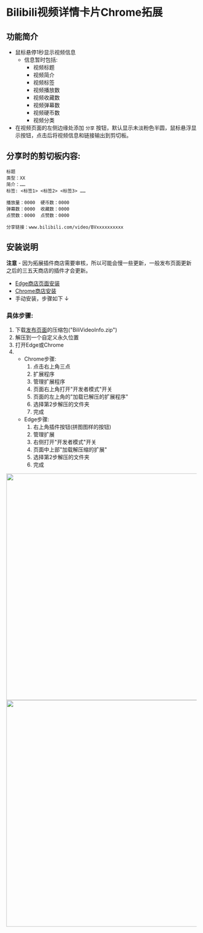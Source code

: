 # Bilibili视频详情卡片Chrome拓展

## 功能简介

- 鼠标悬停1秒显示视频信息
  - 信息暂时包括:
    - 视频标题
    - 视频简介
    - 视频标签
    - 视频播放数
    - 视频收藏数
    - 视频弹幕数
    - 视频硬币数
    - 视频分类
- 在视频页面的左侧边缘处添加 `分享` 按钮，默认显示未淡粉色半圆，鼠标悬浮显示按钮，点击后将视频信息和链接输出到剪切板。



## 分享时的剪切板内容:
```
标题
类型：XX
简介：……
标签: <标签1> <标签2> <标签3> ……

播放量：0000  硬币数：0000
弹幕数：0000  收藏数：0000
点赞数：0000  点赞数：0000

分享链接：www.bilibili.com/video/BVxxxxxxxxxx
```

## 安装说明
**注意** - 因为拓展插件商店需要审核，所以可能会慢一些更新，一般发布页面更新之后的三五天商店的插件才会更新。
- [Edge商店页面安装](https://microsoftedge.microsoft.com/addons/detail/mmjhpmlkpbepdhpmenbendaogedmldfo)
- [Chrome商店安装](https://chromewebstore.google.com/detail/b%E7%AB%99%E8%A7%86%E9%A2%91%E4%BF%A1%E6%81%AF/bmnaooeokndapomoeojmanhboagadjgf?hl=zh-CN)
- 手动安装，步骤如下 ↓
### 具体步骤:
1. 下载[发布页面]("https://github.com/iceriny/BiliVideoInfo/releases")的压缩包("BiliVideoInfo.zip")
2. 解压到一个自定义永久位置
3. 打开Edge或Chrome
4. 
   - Chrome步骤: 
     1. 点击右上角三点
     2. 扩展程序
     3. 管理扩展程序
     4. 页面右上角打开"开发者模式"开关
     5. 页面的左上角的"加载已解压的扩展程序"
     6. 选择第2步解压的文件夹
     7. 完成
   - Edge步骤:
     1. 右上角插件按钮(拼图图样的按钮)
     2. 管理扩展
     3. 右侧打开"开发者模式"开关
     4. 页面中上部"加载解压缩的扩展"
     5. 选择第2步解压的文件夹
     6. 完成


<img src="https://github.com/iceriny/BiliVideoInfo/assets/54878570/9b1627a9-0baa-4620-8ca3-2dac5dfa44b1" width="600" >
<img src="https://github.com/iceriny/BiliVideoInfo/assets/54878570/6f1710ee-e4ea-4005-91de-ad0798754ce1" width="600" >
